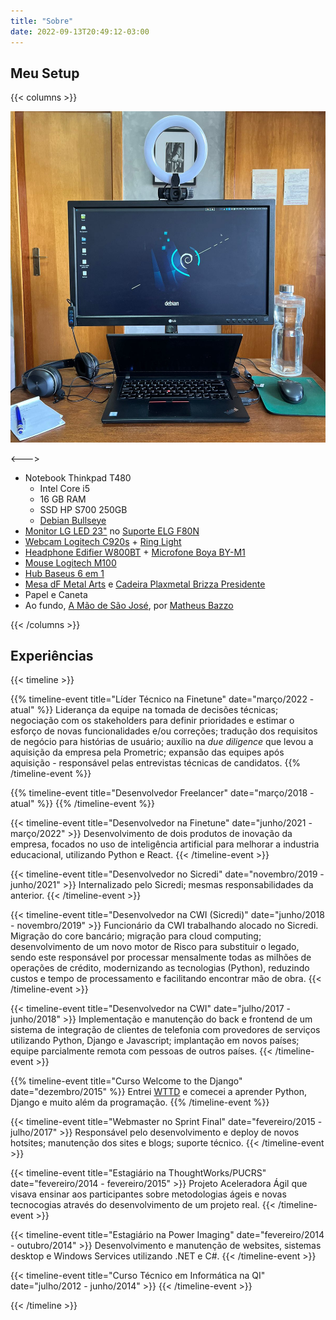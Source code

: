 ```yaml
---
title: "Sobre"
date: 2022-09-13T20:49:12-03:00
---
```



## Meu Setup

{{< columns >}} <!-- begin columns block -->

![Setup](setup.jpg)

<---> <!-- column separator -->

* Notebook Thinkpad T480
    * Intel Core i5
    * 16 GB RAM
    * SSD HP S700 250GB
    * [Debian Bullseye](https://www.debian.org/releases/bullseye/)
* [Monitor LG LED 23"](https://www.lg.com/br/monitores/lg-23MB35VQ) no [Suporte ELG F80N](https://a.co/d/5s1SwBV)
* [Webcam Logitech C920s](https://a.co/d/jgwzInX) + [Ring Light](https://produto.mercadolivre.com.br/MLB-1794696234-anel-de-luz-ring-light-clip-celular-mesa-14-cm-articulado-_JM)
* [Headphone Edifier W800BT](https://edifier.com.br/headphone-w800bt-plus-bluetooth-5-1-over-ear-edifier-preto.html) + [Microfone Boya BY-M1](https://a.co/d/j1yTSn9)
* [Mouse Logitech M100](https://www.logitech.com/pt-br/products/mice/m100-usb-mouse.910-001601.html)
* [Hub Baseus 6 em 1](https://produto.mercadolivre.com.br/MLB-2027205008-hub-6-em-1-type-c-hdmi-4k-rj45-macbook-m1-_JM)
* [Mesa dF Metal Arts](https://www.instagram.com/dfmetalarts/) e [Cadeira Plaxmetal Brizza Presidente](https://plaxmetal.com.br/produtos/brizza-presidente/)
* Papel e Caneta
* Ao fundo, [A Mão de São José](https://www.santalberti.com.br/produtos/quadro-poster-a-mao-de-sao-jose/), por [Matheus Bazzo](https://www.instagram.com/matheus.bazzo/)

{{< /columns >}}


## Experiências

{{< timeline >}}

{{% timeline-event title="Líder Técnico na Finetune" date="março/2022 - atual" %}}
Liderança da equipe na tomada de decisões técnicas; negociação com os stakeholders para definir prioridades e estimar o esforço de novas funcionalidades e/ou correções; tradução dos requisitos de negócio para histórias de usuário; auxílio na *due diligence* que levou a aquisição da empresa pela Prometric; expansão das equipes após aquisição - responsável pelas entrevistas técnicas de candidatos.
{{% /timeline-event %}}

{{% timeline-event title="Desenvolvedor Freelancer" date="março/2018 - atual" %}}
{{% /timeline-event %}}

{{< timeline-event title="Desenvolvedor na Finetune" date="junho/2021 - março/2022" >}}
Desenvolvimento de dois produtos de inovação da empresa, focados no uso de inteligência artificial para melhorar a industria educacional, utilizando Python e React.
{{< /timeline-event >}}

{{< timeline-event title="Desenvolvedor no Sicredi" date="novembro/2019 - junho/2021" >}}
Internalizado pelo Sicredi; mesmas responsabilidades da anterior.
{{< /timeline-event >}}

{{< timeline-event title="Desenvolvedor na CWI (Sicredi)" date="junho/2018 - novembro/2019" >}}
Funcionário da CWI trabalhando alocado no Sicredi. Migração do core bancário; migração para cloud computing; desenvolvimento de um novo motor de Risco para substituir o legado, sendo este responsável por processar mensalmente todas as milhões de operações de crédito, modernizando as tecnologias (Python), reduzindo custos e tempo de processamento e facilitando encontrar mão de obra.
{{< /timeline-event >}}

{{< timeline-event title="Desenvolvedor na CWI" date="julho/2017 - junho/2018" >}}
Implementação e manutenção do back e frontend de um sistema de integração de clientes de telefonia com provedores de serviços utilizando Python, Django e Javascript; implantação em novos países; equipe parcialmente remota com pessoas de outros países.
{{< /timeline-event >}}

{{% timeline-event title="Curso Welcome to the Django" date="dezembro/2015" %}}
Entrei [WTTD](https://henriquebastos.net/produtos/welcome-to-the-django/em-breve/) e comecei a aprender Python, Django e muito além da programação.
{{% /timeline-event %}}

{{< timeline-event title="Webmaster no Sprint Final" date="fevereiro/2015 - julho/2017" >}}
Responsável pelo desenvolvimento e deploy de novos hotsites; manutenção dos sites e blogs; suporte técnico.
{{< /timeline-event >}}

{{< timeline-event title="Estagiário na ThoughtWorks/PUCRS" date="fevereiro/2014 - fevereiro/2015" >}}
Projeto Aceleradora Ágil que visava ensinar aos participantes sobre metodologias ágeis e novas tecnocogias através do desenvolvimento de um projeto real.
{{< /timeline-event >}}

{{< timeline-event title="Estagiário na Power Imaging" date="fevereiro/2014 - outubro/2014" >}}
Desenvolvimento e manutenção de websites, sistemas desktop e Windows Services utilizando .NET e C#.
{{< /timeline-event >}}

{{< timeline-event title="Curso Técnico em Informática na QI" date="julho/2012 - junho/2014" >}}
{{< /timeline-event >}}

{{< /timeline >}}
